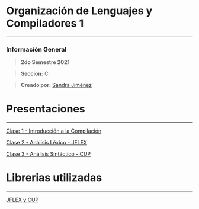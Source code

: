 # Organización de Lenguajes y Compiladores 1 
-------

### Información General 

>  **2do Semestre 2021**  

>  **Seccion:** C

>  **Creado por:** [Sandra Jiménez](https://github.com/sandraeu) 


# Presentaciones 
--------
[Clase 1 - Introducción a la Compilación](https://docs.google.com/presentation/d/1orP_CU1iKt4uRPA5sR2VucdFrP817wwhWCuzJ1qiswQ/edit?usp=sharing)

[Clase 2 - Análisis Léxico - JFLEX](https://docs.google.com/presentation/d/16RTUGsFJQ38OUJNYZTXFD_ND-xuOdRre9v5tSVFunhU/edit?usp=sharing)

[Clase 3 - Análisis Sintáctico - CUP](https://docs.google.com/presentation/d/1HgjbXviFqygMpXld-h-vmRR2dZgXFvQ9ti9-L9oqFq8/edit?usp=sharing)

# Librerias utilizadas 
--------
[JFLEX y CUP](https://drive.google.com/file/d/1my9U8TK5VQqvr4eiisXQo5oGy-INtrdv/view)